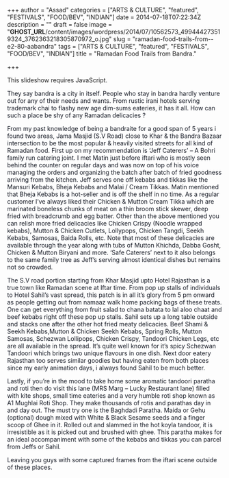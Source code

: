 +++
author = "Assad"
categories = ["ARTS &amp; CULTURE", "featured", "FESTIVALS", "FOOD/BEV", "INDIAN"]
date = 2014-07-18T07:22:34Z
description = ""
draft = false
image = "__GHOST_URL__/content/images/wordpress/2014/07/10562573_499444273519324_3762363218305870972_o.jpg"
slug = "ramadan-food-trails-from--e2-80-aabandra"
tags = ["ARTS &amp; CULTURE", "featured", "FESTIVALS", "FOOD/BEV", "INDIAN"]
title = "Ramadan Food Trails from ‪Bandra."

+++


<p><p class="jetpack-slideshow-noscript robots-nocontent">This slideshow requires JavaScript.</p><div id="gallery-6577-41-slideshow" class="slideshow-window jetpack-slideshow slideshow-black" data-trans="fade" data-autostart="1" data-gallery="[{&quot;src&quot;:&quot;https:\/\/bandra.info\/wp-content\/uploads\/2014\/07\/10443030_499444490185969_3901951348111165647_o.jpg&quot;,&quot;id&quot;:&quot;6581&quot;,&quot;title&quot;:&quot;10443030_499444490185969_3901951348111165647_o&quot;,&quot;alt&quot;:&quot;&quot;,&quot;caption&quot;:&quot;&quot;,&quot;itemprop&quot;:&quot;image&quot;},{&quot;src&quot;:&quot;https:\/\/bandra.info\/wp-content\/uploads\/2014\/07\/10562573_499444273519324_3762363218305870972_o.jpg&quot;,&quot;id&quot;:&quot;6580&quot;,&quot;title&quot;:&quot;10562573_499444273519324_3762363218305870972_o&quot;,&quot;alt&quot;:&quot;&quot;,&quot;caption&quot;:&quot;&quot;,&quot;itemprop&quot;:&quot;image&quot;},{&quot;src&quot;:&quot;https:\/\/bandra.info\/wp-content\/uploads\/2014\/07\/10498384_499444516852633_789377301664875391_o.jpg&quot;,&quot;id&quot;:&quot;6579&quot;,&quot;title&quot;:&quot;10498384_499444516852633_789377301664875391_o&quot;,&quot;alt&quot;:&quot;&quot;,&quot;caption&quot;:&quot;&quot;,&quot;itemprop&quot;:&quot;image&quot;},{&quot;src&quot;:&quot;https:\/\/bandra.info\/wp-content\/uploads\/2014\/07\/10495016_499444366852648_5382739348230069443_o.jpg&quot;,&quot;id&quot;:&quot;6578&quot;,&quot;title&quot;:&quot;10495016_499444366852648_5382739348230069443_o&quot;,&quot;alt&quot;:&quot;&quot;,&quot;caption&quot;:&quot;&quot;,&quot;itemprop&quot;:&quot;image&quot;}]" itemscope itemtype="https://schema.org/ImageGallery"></div></p>
<p style="color: #141823;">They say bandra is a city in itself. People who stay in bandra hardly venture out for any of their needs and wants. From rustic irani hotels serving trademark chai to flashy new age dim-sums eateries, it has it all. How can such a place be shy of any Ramadan delicacies ?</p>
<p style="color: #141823;">From my past knowledge of being a bandraite for a good span of 5 years i found two areas, Jama Masjid (S.V Road) close to Khar &amp; the Bandra Bazaar intersection to be the most popular &amp; heavily visited streets for all kind of Ramadan food. First up on my recommendation is &#8216;Jeff Caterers&#8217; &#8211; A Bohri family run catering joint. I met Matin just before iftari who is mostly seen behind the counter on regular days and was now on top of his voice managing the orders and organizing the batch after batch of fried goodness arriving from the kitchen. Jeff serves one off kebabs and tikkas like the Mansuri Kebabs, Bheja Kebabs and Malai / Cream Tikkas. Matin mentioned that Bheja Kebabs is a hot-seller and is off the shelf in no time. As a regular customer I&#8217;ve always liked their Chicken &amp; Mutton Cream Tikka which are marinated boneless chunks of meat on a thin broom stick skewer, deep fried with breadcrumb and egg batter. Other than the above mentioned you can relish more fried delicacies like Chicken Crispy (Noodle wrapped kebabs), Mutton &amp; Chicken Cutlets, Lollypops, Chicken Tangdi, Seekh Kebabs, Samosas, Baida Rolls, etc. Note that most of these delicacies are available through the year along with tubs of Mutton Khichda, Dabba Gosht, Chicken &amp; Mutton Biryani and more. &#8216;Safe Caterers&#8217; next to it also belongs to the same family tree as Jeff&#8217;s serving almost identical dishes but remains not so crowded.</p>
<p style="color: #141823;">The S.V road portion starting from Khar Masjid upto Hotel Rajasthan is a true town like Ramadan scene at Iftar time. From pop up stalls of individuals to Hotel Sahil&#8217;s vast spread, this patch is in all it&#8217;s glory from 5 pm onward as people getting out from namaaz walk home packing bags of these treats. One can get everything from fruit salad to chana batata to lal aloo chaat and beef kebabs right off these pop up stalls. Sahil sets up a long table outside and stacks one after the other hot fried meaty delicacies. Beef Shami &amp; Seekh Kebabs,Mutton &amp; Chicken Seekh Kebabs, Spring Rolls, Mutton Samosas, Schezwan Lollipops, Chicken Crispy, Tandoori Chicken Legs, etc are all available in the spread. It&#8217;s quite well known for it&#8217;s spicy Schezwan Tandoori which brings two unique flavours in one dish. Next door eatery Rajasthan too serves similar goodies but having eaten from both places since my early animation days, i always found Sahil to be much better.</p>
<p style="color: #141823;">Lastly, if you&#8217;re in the mood to take home some aromatic tandoori paratha and roti then do visit this lane (MRS Marg &#8211; Lucky Restaurant lane) filled with kite shops, small time eateries and a very humble roti shop known as A1 Mughlai Roti Shop. They make thousands of rotis and parathas day in and day out. The must try one is the Baghdadi Paratha. Maida or Gehu (optional) dough mixed with White &amp; Black Sesame seeds and a finger scoop of Ghee in it. Rolled out and slammed in the hot koyla tandoor, it is irresistible as it is picked out and brushed with ghee. This paratha makes for an ideal accompaniment with some of the kebabs and tikkas you can parcel from Jeffs or Sahil.</p>
<p style="color: #141823;">Leaving you guys with some captured frames from the iftari scene outside of these places.</p>



